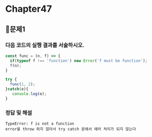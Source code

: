 # Chapter47
## 📌문제1
### 다음 코드의 실행 결과를 서술하시오.
```js
const func = (n, f) => {
  if(typeof f !== 'function') new Error('f must be function');
  f(n);
}

try {
  func(1, 2);
}catch(e){
   console.log(e);
}
```
### 정답 및 해설
```
TypeError: f is not a function
error을 throw 하지 않아서 try catch 문에서 에러 처리가 되지 않는다
```

<br>
